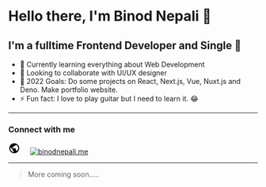 # Hello there, I'm Binod Nepali 👋

## I'm a fulltime Frontend Developer and Single 🤣

* 🌱 Currently learning everything about Web Development
* 👯 Looking to collaborate with UI/UX designer
* 🥅  2022 Goals: Do some projects on React, Next.js, Vue, Nuxt.js and Deno. Make portfolio website.
* ⚡ Fun fact: I love to play guitar but I need to learn it. 😂

---

### Connect with me

[<img src="./assets/public_black_24dp.svg" alt="binodnepali.me" style="margin-right:16px" width="24" height="24">](https://binodnepali.me/)
[<img src="https://cdn.jsdelivr.net/npm/simple-icons@v6/icons/linkedin.svg" alt="binodnepali.me" width="24" height="24">](https://www.linkedin.com/in/binod-nepali-2b0962b8)

---

> More coming soon.....
